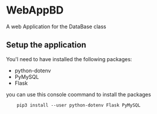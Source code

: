 # WebAppBD

A web Application for the DataBase class

## Setup the application

You'l need to have installed the following packages:

- python-dotenv
- PyMySQL
- Flask

you can use this console coommand to install the packages

```console
    pip3 install --user python-dotenv Flask PyMySQL
```
